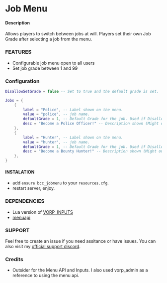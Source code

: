 # Job Menu

#### Description

Allows players to switch between jobs at will. Players set their own Job Grade after selecting a job from the menu.

### FEATURES

- Configurable job menu open to all users
- Set job grade between 1 and 99

### Configuration

```lua
DisallowSetGrade = false -- Set to true and the default grade is set.

Jobs = {
    {
        label = "Police", -- Label shown on the menu.
        value = "police", -- job name.
        defaultGrade = 1, -- Default Grade for the job. Used if DisallowSetGrade is true.
        desc = "Become a Police Officer!" -- Description shown (Might outline grade options)
    },
    {
        label = "Hunter", -- Label shown on the menu.
        value = "hunter", -- job name.
        defaultGrade = 1, -- Default Grade for the job. Used if DisallowSetGrade is true.
        desc = "Become a Bounty Hunter!" -- Description shown (Might outline grade options)
    },
}
```

#### INSTALATION

- add `ensure bcc_jobmenu` to your `resources.cfg`.
- restart server, enjoy.

### DEPENDENCIES

- Lua version of [VORP_INPUTS](https://github.com/VORPCORE/vorp_inputs-lua)
- [menuapi](https://github.com/outsider31000/menuapi)

### SUPPORT

Feel free to create an issue if you need assitance or have issues. You can also visit my [official support discord](https://discord.gg/BSmJQbtBQ8).

### Credits

- Outsider for the Menu API and Inputs. I also used vorp_admin as a reference to using the menu api.
